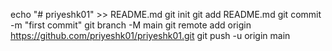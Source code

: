 echo "# priyeshk01" >> README.md
git init
git add README.md
git commit -m "first commit"
git branch -M main
git remote add origin https://github.com/priyeshk01/priyeshk01.git
git push -u origin main
